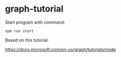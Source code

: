 # graph-tutorial

Start program with command:

```
npm run start
```

Based on this tutorial:

https://docs.microsoft.com/en-us/graph/tutorials/node
